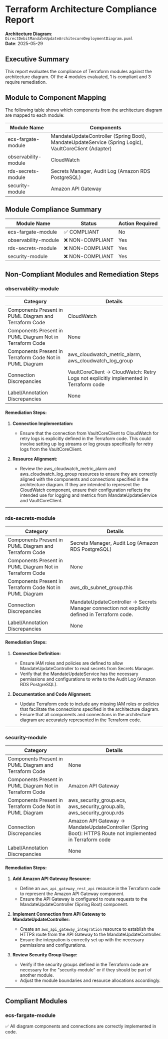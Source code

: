 # Terraform Architecture Compliance Report

**Architecture Diagram**: `DirectDebitMandateUpdateArchitecureDeploymentDiagram.puml`  
**Date**: 2025-05-29  
## Executive Summary

This report evaluates the compliance of Terraform modules against the architecture diagram. Of the 4 modules evaluated, 1 is compliant and 3 require remediation.

## Module to Component Mapping

The following table shows which components from the architecture diagram are mapped to each module:

| Module Name | Components |
|-------------|------------|
| ecs-fargate-module | MandateUpdateController (Spring Boot), MandateUpdateService (Spring Logic), VaultCoreClient (Adapter) |
| observability-module | CloudWatch |
| rds-secrets-module | Secrets Manager, Audit Log (Amazon RDS PostgreSQL) |
| security-module | Amazon API Gateway |

## Module Compliance Summary

| Module Name | Status | Action Required |
|-------------|--------|----------------|
| ecs-fargate-module | ✅ COMPLIANT | No |
| observability-module | ❌ NON-COMPLIANT | Yes |
| rds-secrets-module | ❌ NON-COMPLIANT | Yes |
| security-module | ❌ NON-COMPLIANT | Yes |

## Non-Compliant Modules and Remediation Steps

### observability-module

| Category                                              | Details                                                         |
|----------------------------------------------------------|----------------------------------------------------------------|
| Components Present in PUML Diagram and Terraform Code    | CloudWatch                                                      |
| Components Present in PUML Diagram Not in Terraform Code | None                                                            |
| Components Present in Terraform Code Not in PUML Diagram | aws_cloudwatch_metric_alarm, aws_cloudwatch_log_group           |
| Connection Discrepancies                                 | VaultCoreClient -> CloudWatch: Retry Logs not explicitly implemented in Terraform code |
| Label/Annotation Discrepancies                           | None                                                            |

#### Remediation Steps:

1. **Connection Implementation:**
   - Ensure that the connection from VaultCoreClient to CloudWatch for retry logs is explicitly defined in the Terraform code. This could involve setting up log streams or log groups specifically for retry logs from the VaultCoreClient.

2. **Resource Alignment:**
   - Review the aws_cloudwatch_metric_alarm and aws_cloudwatch_log_group resources to ensure they are correctly aligned with the components and connections specified in the architecture diagram. If they are intended to represent the CloudWatch component, ensure their configuration reflects the intended use for logging and metrics from MandateUpdateService and VaultCoreClient.
---

### rds-secrets-module

| Category                                              | Details                                                         |
|----------------------------------------------------------|----------------------------------------------------------------|
| Components Present in PUML Diagram and Terraform Code    | Secrets Manager, Audit Log (Amazon RDS PostgreSQL)              |
| Components Present in PUML Diagram Not in Terraform Code | None                                                            |
| Components Present in Terraform Code Not in PUML Diagram | aws_db_subnet_group.this                                        |
| Connection Discrepancies                                 | MandateUpdateController -> Secrets Manager connection not explicitly defined in Terraform code. |
| Label/Annotation Discrepancies                           | None                                                            |

#### Remediation Steps:

1. **Connection Definition:**
   - Ensure IAM roles and policies are defined to allow MandateUpdateController to read secrets from Secrets Manager.
   - Verify that the MandateUpdateService has the necessary permissions and configurations to write to the Audit Log (Amazon RDS PostgreSQL).

2. **Documentation and Code Alignment:**
   - Update Terraform code to include any missing IAM roles or policies that facilitate the connections specified in the architecture diagram.
   - Ensure that all components and connections in the architecture diagram are accurately represented in the Terraform code.
---

### security-module

| Category                                              | Details                                                         |
|----------------------------------------------------------|----------------------------------------------------------------|
| Components Present in PUML Diagram and Terraform Code    | None                                                            |
| Components Present in PUML Diagram Not in Terraform Code | Amazon API Gateway                                              |
| Components Present in Terraform Code Not in PUML Diagram | aws_security_group.ecs, aws_security_group.alb, aws_security_group.rds |
| Connection Discrepancies                                 | Amazon API Gateway -> MandateUpdateController (Spring Boot): HTTPS Route not implemented in Terraform code |
| Label/Annotation Discrepancies                           | None                                                            |

#### Remediation Steps:

1. **Add Amazon API Gateway Resource:**
   - Define an `aws_api_gateway_rest_api` resource in the Terraform code to represent the Amazon API Gateway component.
   - Ensure the API Gateway is configured to route requests to the MandateUpdateController (Spring Boot) component.

2. **Implement Connection from API Gateway to MandateUpdateController:**
   - Create an `aws_api_gateway_integration` resource to establish the HTTPS route from the API Gateway to the MandateUpdateController.
   - Ensure the integration is correctly set up with the necessary permissions and configurations.

3. **Review Security Group Usage:**
   - Verify if the security groups defined in the Terraform code are necessary for the "security-module" or if they should be part of another module.
   - Adjust the module boundaries and resource allocations accordingly.
---

## Compliant Modules

### ecs-fargate-module
✅ All diagram components and connections are correctly implemented in code.


